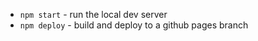 - `npm start` - run the local dev server
- `npm deploy` - build and deploy to a github pages branch

